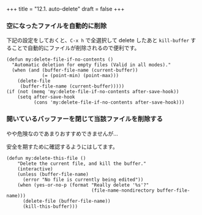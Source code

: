 +++
title = "12.1. auto-delete"
draft = false
+++
### 空になったファイルを自動的に削除
下記の設定をしておくと、`C-x h` で全選択して delete したあと `kill-buffer` することで自動的にファイルが削除されるので便利です。

```elisp
(defun my:delete-file-if-no-contents ()
  "Automatic deletion for empty files (Valid in all modes)."
  (when (and (buffer-file-name (current-buffer))
			 (= (point-min) (point-max)))
    (delete-file
     (buffer-file-name (current-buffer)))))
(if (not (memq 'my:delete-file-if-no-contents after-save-hook))
    (setq after-save-hook
		  (cons 'my:delete-file-if-no-contents after-save-hook)))
```

### 開いているバッファーを閉じて当該ファイルを削除する
やや危険なのであまりおすすめできませんが…

安全を期すために確認するようにはしてます。
```elisp
(defun my:delete-this-file ()
	"Delete the current file, and kill the buffer."
	(interactive)
	(unless (buffer-file-name)
      (error "No file is currently being edited"))
	(when (yes-or-no-p (format "Really delete '%s'?"
                               (file-name-nondirectory buffer-file-name)))
      (delete-file (buffer-file-name))
      (kill-this-buffer)))
```
